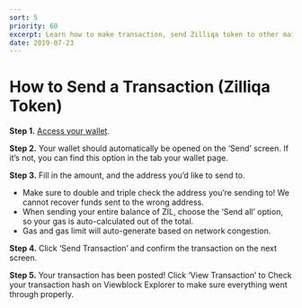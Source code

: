 ```yaml
---
sort: 5
priority: 60
excerpt: Learn how to make transaction, send Zilliqa token to other mainnet address. Zillet makes it easy for you to send a transaction. All you need is a wallet, the Zilliqa address you’d like to send funds to, and a small amount of ZIL for gas.
date: 2019-07-23
---
```


# How to Send a Transaction (Zilliqa Token)


**Step 1.** [Access your wallet](/how-to-access-your-wallet).

**Step 2.** Your wallet should automatically be opened on the ‘Send’ screen. If it’s not, you can find this option in the tab your wallet page.

**Step 3.** Fill in the amount, and the address you’d like to send to.

- Make sure to double and triple check the address you’re sending to! We cannot recover funds sent to the wrong address.
- When sending your entire balance of ZIL, choose the ‘Send all’ option, so your gas is auto-calculated out of the total.
- Gas and gas limit will auto-generate based on network congestion.

**Step 4.** Click ‘Send Transaction’ and confirm the transaction on the next screen.

**Step 5.** Your transaction has been posted! Click ‘View Transaction’ to Check your transaction hash on Viewblock Explorer
to make sure everything went through properly.
